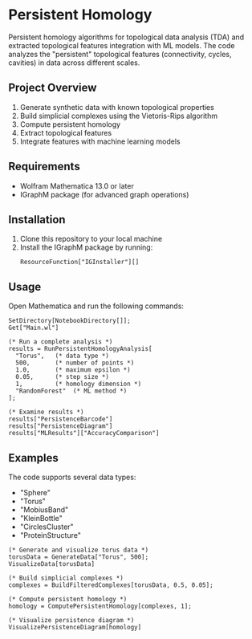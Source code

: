 # Persistent Homology

Persistent homology algorithms for topological data analysis (TDA) and extracted topological features integration with ML models. The code analyzes the "persistent" topological features (connectivity, cycles, cavities) in data across different scales.

## Project Overview

1. Generate synthetic data with known topological properties
2. Build simplicial complexes using the Vietoris-Rips algorithm
3. Compute persistent homology
4. Extract topological features
5. Integrate features with machine learning models

## Requirements

- Wolfram Mathematica 13.0 or later
- IGraphM package (for advanced graph operations)

## Installation

1. Clone this repository to your local machine
2. Install the IGraphM package by running:
   ```
   ResourceFunction["IGInstaller"][]
   ```

## Usage

Open Mathematica and run the following commands:

```wolfram
SetDirectory[NotebookDirectory[]];
Get["Main.wl"]

(* Run a complete analysis *)
results = RunPersistentHomologyAnalysis[
  "Torus",   (* data type *)
  500,       (* number of points *)
  1.0,       (* maximum epsilon *)
  0.05,      (* step size *)
  1,         (* homology dimension *)
  "RandomForest"  (* ML method *)
];

(* Examine results *)
results["PersistenceBarcode"]
results["PersistenceDiagram"]
results["MLResults"]["AccuracyComparison"]
```

## Examples

The code supports several data types:
- "Sphere"
- "Torus"
- "MobiusBand"
- "KleinBottle"
- "CirclesCluster"
- "ProteinStructure"

```wolfram
(* Generate and visualize torus data *)
torusData = GenerateData["Torus", 500];
VisualizeData[torusData]

(* Build simplicial complexes *)
complexes = BuildFilteredComplexes[torusData, 0.5, 0.05];

(* Compute persistent homology *)
homology = ComputePersistentHomology[complexes, 1];

(* Visualize persistence diagram *)
VisualizePersistenceDiagram[homology]
```